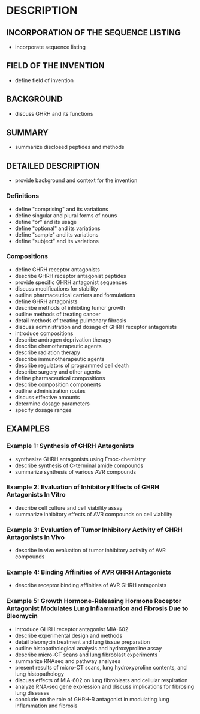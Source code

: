 # DESCRIPTION

## INCORPORATION OF THE SEQUENCE LISTING

- incorporate sequence listing

## FIELD OF THE INVENTION

- define field of invention

## BACKGROUND

- discuss GHRH and its functions

## SUMMARY

- summarize disclosed peptides and methods

## DETAILED DESCRIPTION

- provide background and context for the invention

### Definitions

- define "comprising" and its variations
- define singular and plural forms of nouns
- define "or" and its usage
- define "optional" and its variations
- define "sample" and its variations
- define "subject" and its variations

### Compositions

- define GHRH receptor antagonists
- describe GHRH receptor antagonist peptides
- provide specific GHRH antagonist sequences
- discuss modifications for stability
- outline pharmaceutical carriers and formulations
- define GHRH antagonists
- describe methods of inhibiting tumor growth
- outline methods of treating cancer
- detail methods of treating pulmonary fibrosis
- discuss administration and dosage of GHRH receptor antagonists
- introduce compositions
- describe androgen deprivation therapy
- describe chemotherapeutic agents
- describe radiation therapy
- describe immunotherapeutic agents
- describe regulators of programmed cell death
- describe surgery and other agents
- define pharmaceutical compositions
- describe composition components
- outline administration routes
- discuss effective amounts
- determine dosage parameters
- specify dosage ranges

## EXAMPLES

### Example 1: Synthesis of GHRH Antagonists

- synthesize GHRH antagonists using Fmoc-chemistry
- describe synthesis of C-terminal amide compounds
- summarize synthesis of various AVR compounds

### Example 2: Evaluation of Inhibitory Effects of GHRH Antagonists In Vitro

- describe cell culture and cell viability assay
- summarize inhibitory effects of AVR compounds on cell viability

### Example 3: Evaluation of Tumor Inhibitory Activity of GHRH Antagonists In Vivo

- describe in vivo evaluation of tumor inhibitory activity of AVR compounds

### Example 4: Binding Affinities of AVR GHRH Antagonists

- describe receptor binding affinities of AVR GHRH antagonists

### Example 5: Growth Hormone-Releasing Hormone Receptor Antagonist Modulates Lung Inflammation and Fibrosis Due to Bleomycin

- introduce GHRH receptor antagonist MIA-602
- describe experimental design and methods
- detail bleomycin treatment and lung tissue preparation
- outline histopathological analysis and hydroxyproline assay
- describe micro-CT scans and lung fibroblast experiments
- summarize RNAseq and pathway analyses
- present results of micro-CT scans, lung hydroxyproline contents, and lung histopathology
- discuss effects of MIA-602 on lung fibroblasts and cellular respiration
- analyze RNA-seq gene expression and discuss implications for fibrosing lung diseases
- conclude on the role of GHRH-R antagonist in modulating lung inflammation and fibrosis

